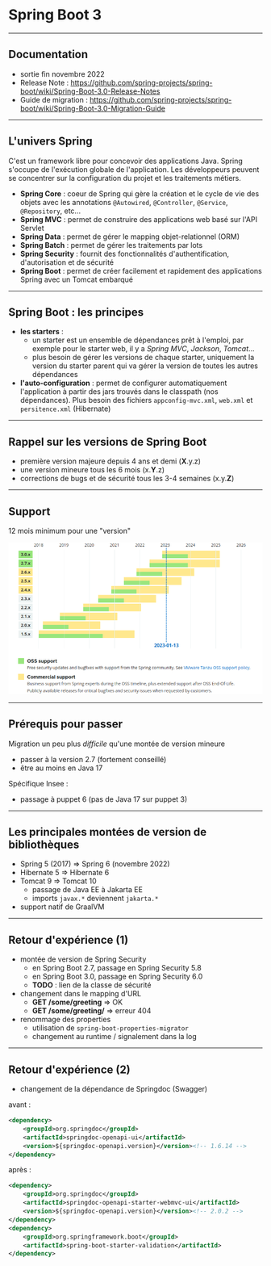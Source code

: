 # Spring Boot 3

---

## Documentation

- sortie fin novembre 2022
- Release Note : https://github.com/spring-projects/spring-boot/wiki/Spring-Boot-3.0-Release-Notes
- Guide de migration : https://github.com/spring-projects/spring-boot/wiki/Spring-Boot-3.0-Migration-Guide

---

## L'univers Spring

C'est un framework libre pour concevoir des applications Java. Spring s'occupe de l'exécution globale de l'application. Les développeurs peuvent se concentrer sur la configuration du projet et les traitements métiers.

- **Spring Core** : coeur de Spring qui gère la création et le cycle de vie des objets avec les annotations `@Autowired`, `@Controller`, `@Service`, `@Repository`, etc...
- **Spring MVC** : permet de construire des applications web basé sur l'API Servlet
- **Spring Data** : permet de gérer le mapping objet-relationnel (ORM)
- **Spring Batch** : permet de gérer les traitements par lots
- **Spring Security** : fournit des fonctionnalités d'authentification, d'autorisation et de sécurité
- **Spring Boot** : permet de créer facilement et rapidement des applications Spring avec un Tomcat embarqué

---

## Spring Boot : les principes

- **les starters** :
  - un starter est un ensemble de dépendances prêt à l'emploi, par exemple pour le starter web, il y a _Spring MVC_, _Jackson_, _Tomcat_...
  - plus besoin de gérer les versions de chaque starter, uniquement la version du starter parent qui va gérer la version de toutes les autres dépendances
- **l'auto-configuration** : permet de configurer automatiquement l'application à partir des jars trouvés dans le classpath (nos dépendances). Plus besoin des fichiers `appconfig-mvc.xml`, `web.xml` et `persitence.xml` (Hibernate)

---

## Rappel sur les versions de Spring Boot

- première version majeure depuis 4 ans et demi (**X**.y.z)
- une version mineure tous les 6 mois (x.**Y**.z)
- corrections de bugs et de sécurité tous les 3-4 semaines (x.y.**Z**)

---

## Support

12 mois minimum pour une "version"

![Support](./diapos/support.png)

---

## Prérequis pour passer

Migration un peu plus _difficile_ qu'une montée de version mineure

- passer à la version 2.7 (fortement conseillé)
- être au moins en Java 17

Spécifique Insee :

- passage à puppet 6 (pas de Java 17 sur puppet 3)

---

## Les principales montées de version de bibliothèques

- Spring 5 (2017) => Spring 6 (novembre 2022)
- Hibernate 5 => Hibernate 6
- Tomcat 9 => Tomcat 10
  - passage de Java EE à Jakarta EE
  - imports `javax.*` deviennent `jakarta.*`
- support natif de GraalVM

---

## Retour d'expérience (1)

- montée de version de Spring Security
  - en Spring Boot 2.7, passage en Spring Security 5.8
  - en Spring Boot 3.0, passage en Spring Security 6.0
  - **TODO** : lien de la classe de sécurité
- changement dans le mapping d'URL
  - **GET /some/greeting** => OK
  - **GET /some/greeting/** => erreur 404
- renommage des properties
  - utilisation de `spring-boot-properties-migrator`
  - changement au runtime / signalement dans la log

---

## Retour d'expérience (2)

- changement de la dépendance de Springdoc (Swagger)

avant :

```xml
<dependency>
	<groupId>org.springdoc</groupId>
	<artifactId>springdoc-openapi-ui</artifactId>
	<version>${springdoc-openapi.version}</version><!-- 1.6.14 -->
</dependency>
```

après :

```xml
<dependency>
	<groupId>org.springdoc</groupId>
	<artifactId>springdoc-openapi-starter-webmvc-ui</artifactId>
	<version>${springdoc-openapi.version}</version><!-- 2.0.2 -->
</dependency>
<dependency>
	<groupId>org.springframework.boot</groupId>
	<artifactId>spring-boot-starter-validation</artifactId>
</dependency>
```
